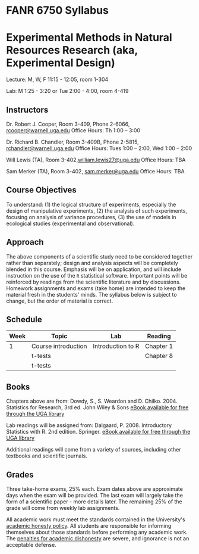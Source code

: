# FANR 6750 Syllabus
# Experimental Methods in Natural Resources Research (aka, Experimental Design)

Lecture: M, W, F 11:15 - 12:05, room 1-304

Lab: M 1:25 - 3:20 or Tue 2:00 - 4:00, room 4-419



## Instructors

Dr. Robert J. Cooper, Room 3-409, Phone 2-6066, [rcooper@warnell.uga.edu](rcooper@warnell.uga.edu)
Office Hours:  Th 1:00 – 3:00

Dr. Richard B. Chandler, Room 3-409B, Phone 2-5815, [rchandler@warnell.uga.edu](rchandler@warnell.uga.edu)
Office Hours: Tues 1:00 – 2:00, Wed 1:00 – 2:00

Will Lewis (TA), Room 3-402,[william.lewis27@uga.edu](william.lewis27@uga.edu)
Office Hours: TBA

Sam Merker (TA), Room 3-402, [sam.merker@uga.edu](sam.merker@uga.edu)
Office Hours: TBA 


## Course Objectives
To understand: (1) the logical structure of experiments, especially the design of manipulative experiments, (2) the analysis of such experiments, focusing on analysis of variance procedures, (3) the use of models in ecological studies (experimental and observational).

## Approach

The above components of a scientific study need to be considered together rather than separately; design and analysis aspects will be completely blended in this course.  Emphasis will be on application, and will include instruction on the use of the `R` statistical software.  Important points will be reinforced by readings from the scientific literature and by discussions.  Homework assignments and exams (take home) are intended to keep the material fresh in the students' minds.  The syllabus below is subject to change, but the order of material is correct.

## Schedule


| Week | Topic | Lab | Reading |
| ---- | ----- | --- | ------- |
1      | Course introduction | Introduction to R | Chapter 1 |
       | t-tests             |                   | Chapter 8 |
       | t-tests             |                   |           |




## Books 

Chapters above are from: 
Dowdy, S., S. Weardon and D. Chilko. 2004. Statistics for Research, 3rd ed.  John Wiley & Sons
     [eBook available for free through the UGA library](http://dx.doi.org.proxy-remote.galib.uga.edu/10.1002/0471477435)

Lab readings will be assigned from:
Dalgaard, P. 2008. Introductory Statistics with R. 2nd edition. Springer. 
      [eBook available for free through the UGA library](http://preproxy.galib.uga.edu/login?url=http://dx.doi.org/10.1007/978-0-387-79054-1)

Additional readings will come from a variety of sources, including other textbooks and scientific journals.

## Grades
Three take-home exams, 25% each.  Exam dates above are approximate days when the exam will be provided.  The last exam will largely take the form of a scientific paper - more details later. The remaining 25% of the grade will come from weekly lab assignments.

All academic work must meet the standards contained in the University's [academic honesty policy](https://honesty.uga.edu/).  All students are responsible for informing themselves about those standards before performing any academic work.  The [penalties for academic dishonesty](https://honesty.uga.edu/Academic-Honesty-Policy/Consequences_for_Honesty_Violations/) are severe, and ignorance is not an acceptable defense.	



